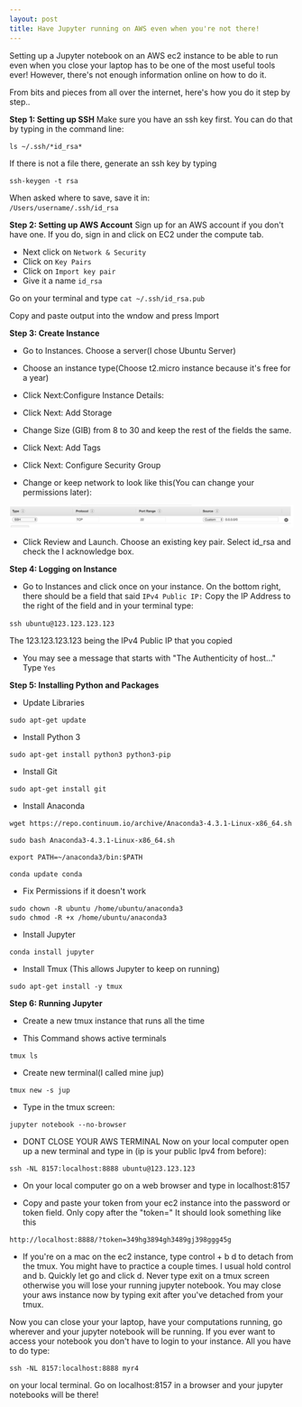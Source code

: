 ```yaml
---
layout: post
title: Have Jupyter running on AWS even when you're not there!
---
```


Setting up a Jupyter notebook on an AWS ec2 instance to be able to run even when you close your laptop has to be one of the most useful tools ever! However, there's not enough information online on how to do it.

From bits and pieces from all over the internet, here's how you do it step by step..

**Step 1: Setting up SSH** 
Make sure you have an ssh key first.  You can do that by typing in the command line:
 ```commandline
ls ~/.ssh/*id_rsa*
```
If there is not a file there, generate an ssh key by typing 
```commandline
ssh-keygen -t rsa
```
When asked where to save, save it in:     
`/Users/username/.ssh/id_rsa`


 **Step 2: Setting up AWS Account**
 Sign up for an AWS account if you don't have one. If you do, sign in and click on EC2 under the compute tab.
 
*  Next click on `Network & Security`
*  Click on `Key Pairs`
*  Click on `Import key pair`
* Give it a name `id_rsa`
 
 Go on your terminal and type `cat ~/.ssh/id_rsa.pub`
 
 Copy and paste output into the wndow and press Import
 
 **Step 3: Create Instance**
 * Go to Instances. Choose a server(I chose Ubuntu Server)
 
 * Choose an instance type(Choose t2.micro instance because it's free for a year)
 
 * Click Next:Configure Instance Details:    
 
 * Click Next: Add Storage
 
 * Change Size (GIB) from 8 to 30 and keep the rest of the fields the same.
 
 * Click Next: Add Tags
 
 * Click Next: Configure Security Group
 
 * Change or keep network to look like this(You can change your permissions later):

 ![awspermis](/images/aws_permis.png)

 
 *  Click Review and Launch. Choose an existing key pair. Select id_rsa and check the I acknowledge box.
 
 **Step 4: Logging on Instance**
 
 * Go to Instances and click once on your instance. On the bottom right, there should be a field that said `IPv4 Public IP:` Copy the IP Address to the right of the field and in your terminal type:
  
  `ssh ubuntu@123.123.123.123`    
  
  The 123.123.123.123 being the IPv4 Public IP that you copied
  
  * You may see a message that starts with "The Authenticity of host..." Type `Yes`
  
 **Step 5: Installing Python and Packages**
 
* Update Libraries
```commandline
sudo apt-get update
```

* Install Python 3
```commandline
sudo apt-get install python3 python3-pip
```

* Install Git
```commandline
sudo apt-get install git
```
* Install Anaconda
```commandline
wget https://repo.continuum.io/archive/Anaconda3-4.3.1-Linux-x86_64.sh
```
```commandline
sudo bash Anaconda3-4.3.1-Linux-x86_64.sh
```

```commandline
export PATH=~/anaconda3/bin:$PATH
```

```commandline
conda update conda
```

* Fix Permissions if it doesn't work
```commandline
sudo chown -R ubuntu /home/ubuntu/anaconda3 
sudo chmod -R +x /home/ubuntu/anaconda3
```

* Install Jupyter
```commandline
conda install jupyter
```

* Install Tmux  (This allows Jupyter to keep on running)
```commandline
sudo apt-get install -y tmux
```

**Step 6: Running Jupyter**

* Create a new tmux instance that runs all the time

* This Command shows active terminals
```commandline
tmux ls
```

* Create new terminal(I called mine jup)
```commandline
tmux new -s jup
```

* Type in the tmux screen:
```commandline
jupyter notebook --no-browser
```
* DONT CLOSE YOUR AWS TERMINAL
Now on your local computer open up a new terminal and type in (ip is your public Ipv4 from before):

```commandline
ssh -NL 8157:localhost:8888 ubuntu@123.123.123
```

* On your local computer go on a web browser and type in localhost:8157

* Copy and paste your token from your ec2 instance into the password or token field. Only copy after the "token="
It should look something like this 
```commandline
http://localhost:8888/?token=349hg3894gh3489gj398ggg45g
```

* If you're on a mac on the ec2 instance, type control + b d to detach from the tmux. You might have to practice a couple times. I usual hold control and b. Quickly let go and click d. Never type exit on a tmux screen otherwise you will lose your running jupyter notebook. You may close your aws instance now by typing exit after you've detached from your tmux.


Now you can close your your laptop, have your computations running, go wherever and your jupyter notebook will be running. If you ever want to access your notebook you don't have to login to your instance. All you have to do type:
```commandline
ssh -NL 8157:localhost:8888 myr4
```
on your local terminal. Go on localhost:8157 in a browser and your jupyter notebooks will be there!

